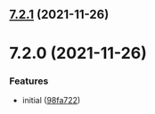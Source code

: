 ## [7.2.1](https://github.com/softwaregroup-bg/ut-port-listen/compare/v7.2.0...v7.2.1) (2021-11-26)



# 7.2.0 (2021-11-26)


### Features

* initial ([98fa722](https://github.com/softwaregroup-bg/ut-port-listen/commit/98fa722d09acae4b8d414a84aae787738dd0b3b3))



